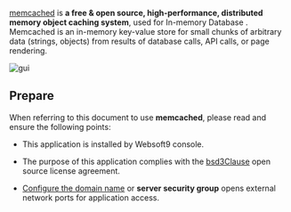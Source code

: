 [memcached](https://www.memcached.org/) is **a free & open source, high-performance, distributed memory object caching system**, used for In-memory Database . Memcached is an in-memory key-value store for small chunks of arbitrary data (strings, objects) from results of database calls, API calls, or page rendering. 


![gui](https://libs.websoft9.com/Websoft9/DocsPicture/en/memcached/memcached-gui-websoft9.png)


## Prepare

When referring to this document to use **memcached**, please read and ensure the following points:

- This application is installed by Websoft9 console.

- The purpose of this application complies with the [bsd3Clause](https://opensource.org/licenses/BSD-3-Clause) open source license agreement.

- [Configure the domain name](./domain-set) or **server security group** opens external network ports for application access.